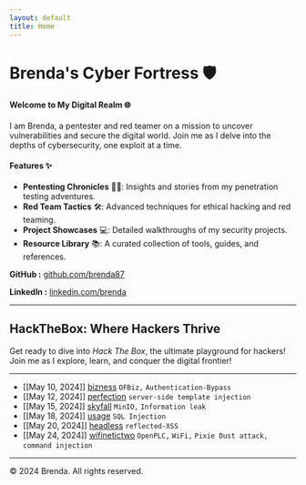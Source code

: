 ```yaml
---
layout: default
title: Home
---
```



# Brenda's Cyber Fortress 🛡️
#### Welcome to My Digital Realm 🌐
I am Brenda, a pentester and red teamer on a mission to uncover vulnerabilities and secure the digital world. Join me as I delve into the depths of cybersecurity, one exploit at a time.

#### Features ✨

- **Pentesting Chronicles** 🕵️‍♀️: Insights and stories from my penetration testing adventures.
- **Red Team Tactics** 🛠️: Advanced techniques for ethical hacking and red teaming.
- **Project Showcases** 💻: Detailed walkthroughs of my security projects.
- **Resource Library** 📚: A curated collection of tools, guides, and references.

<p><strong>GitHub :</strong> <a href="https://github.com/brenda87">github.com/brenda87</a></p>
<p><strong>LinkedIn :</strong> <a href="https://www.linkedin.com/in/brenda-kawira-162875222/">linkedin.com/brenda</a></p>


* * *


## HackTheBox: Where Hackers Thrive
<p>Get ready to dive into <em>Hack The Box</em>, the ultimate playground for hackers! Join me as I explore, learn, and conquer the digital frontier!</p>
<hr>

- [[May 10, 2024]] [bizness](posts/hackthebox/bizness.md) `OFBiz,` `Authentication-Bypass`
- [[May 12, 2024]] [perfection](posts/hackthebox/perfection.md) `server-side template injection` 
- [[May 15, 2024]] [skyfall](posts/hackthebox/skyfall.md) `MinIO,` `Information leak`
- [[May 18, 2024]] [usage](posts/hackthebox/usage.md) `SQL Injection`
- [[May 20, 2024]] [headless](posts/hackthebox/headless.md) `reflected-XSS`
- [[May 24, 2024]] [wifinetictwo](posts/hackthebox/wifinetictwo.md) `OpenPLC,` `WiFi,` `Pixie Dust attack,` `command injection`


* * *


<footer>
    <p>&copy; 2024 Brenda. All rights reserved.</p>
  </footer>
